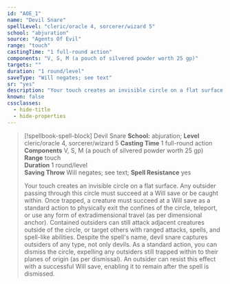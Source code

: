 ```yaml
---
id: "AOE_1"
name: "Devil Snare"
spellLevel: "cleric/oracle 4, sorcerer/wizard 5"
school: "abjuration"
source: "Agents Of Evil"
range: "touch"
castingTime: "1 full-round action"
components: "V, S, M (a pouch of silvered powder worth 25 gp)"
targets: ""
duration: "1 round/level"
saveType: "Will negates; see text"
sr: "yes"
description: "Your touch creates an invisible circle on a flat surface. Any outsider passing through this circle must succeed at a Will save or be caught within. Once trapped, a creature must succeed at a Will save as a standard action to physically exit the confines of the circle, teleport, or use any form of extradimensional travel (as per dimensional anchor). Contained outsiders can still attack adjacent creatures outside of the circle, or target others with ranged attacks, spells, and spell-like abilities. Despite the spell's name, devil snare captures outsiders of any type, not only devils.  As a standard action, you can dismiss the circle, expelling any outsiders still trapped within to their planes of origin (as per dismissal). An outsider can resist this effect with a successful Will save, enabling it to remain after the spell is dismissed."
known: false
cssclasses:
  - hide-title
  - hide-properties
---
```


> [!spellbook-spell-block] Devil Snare
> **School:** abjuration; **Level** cleric/oracle 4, sorcerer/wizard 5
> **Casting Time** 1 full-round action  
> **Components** V, S, M (a pouch of silvered powder worth 25 gp)  
> **Range** touch  
> **Duration** 1 round/level  
> **Saving Throw** Will negates; see text; **Spell Resistance** yes
> 
> Your touch creates an invisible circle on a flat surface. Any outsider passing through this circle must succeed at a Will save or be caught within. Once trapped, a creature must succeed at a Will save as a standard action to physically exit the confines of the circle, teleport, or use any form of extradimensional travel (as per dimensional anchor). Contained outsiders can still attack adjacent creatures outside of the circle, or target others with ranged attacks, spells, and spell-like abilities. Despite the spell's name, devil snare captures outsiders of any type, not only devils.  As a standard action, you can dismiss the circle, expelling any outsiders still trapped within to their planes of origin (as per dismissal). An outsider can resist this effect with a successful Will save, enabling it to remain after the spell is dismissed.